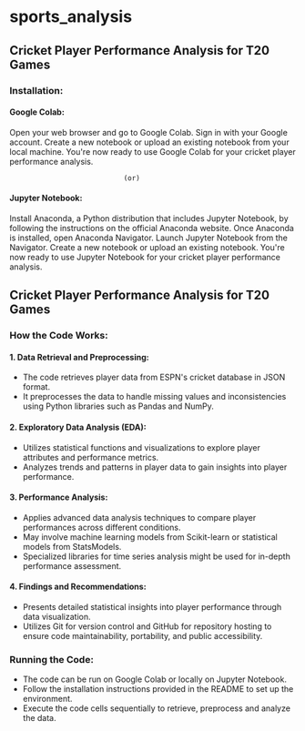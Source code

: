 # sports_analysis

## Cricket Player Performance Analysis for T20 Games
### Installation:
#### Google Colab:
  Open your web browser and go to Google Colab.
  Sign in with your Google account.
  Create a new notebook or upload an existing notebook from your local machine.
  You're now ready to use Google Colab for your cricket player performance analysis.

  
                                (or)

                                
#### Jupyter Notebook:
  Install Anaconda, a Python distribution that includes Jupyter Notebook, by following the instructions on the official Anaconda website.
  Once Anaconda is installed, open Anaconda Navigator.
 Launch Jupyter Notebook from the Navigator.
 Create a new notebook or upload an existing notebook.
 You're now ready to use Jupyter Notebook for your cricket player performance analysis.
## Cricket Player Performance Analysis for T20 Games
### How the Code Works:
#### 1. Data Retrieval and Preprocessing:
* The code retrieves player data from ESPN's cricket database in JSON format.
* It preprocesses the data to handle missing values and inconsistencies using Python libraries such as Pandas and NumPy.
#### 2. Exploratory Data Analysis (EDA):
* Utilizes statistical functions and visualizations to explore player attributes and performance metrics.
* Analyzes trends and patterns in player data to gain insights into player performance.
#### 3. Performance Analysis:
* Applies advanced data analysis techniques to compare player performances across different conditions.
* May involve machine learning models from Scikit-learn or statistical models from StatsModels.
* Specialized libraries for time series analysis might be used for in-depth performance assessment.
#### 4. Findings and Recommendations:
* Presents detailed statistical insights into player performance through data visualization.
* Utilizes Git for version control and GitHub for repository hosting to ensure code maintainability, portability, and public accessibility.

### Running the Code:
* The code can be run on Google Colab or locally on Jupyter Notebook.
* Follow the installation instructions provided in the README to set up the environment.
* Execute the code cells sequentially to retrieve, preprocess and analyze the data.
